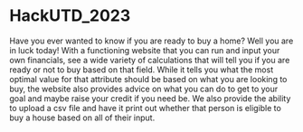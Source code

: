 # HackUTD_2023
Have you ever wanted to know if you are ready to buy a home? Well you are in luck today! With a functioning website that you can run and input your own financials, 
see a wide variety of calculations that will tell you if you are ready or not to buy based on that field. While it tells you what the most optimal value for that attribute should be based on
what you are looking to buy, the website also provides advice on what you can do to get to your goal and maybe raise your credit if you need be. We also provide the ability to
upload a csv file and have it print out whether that person is eligible to buy a house based on all of their input.
